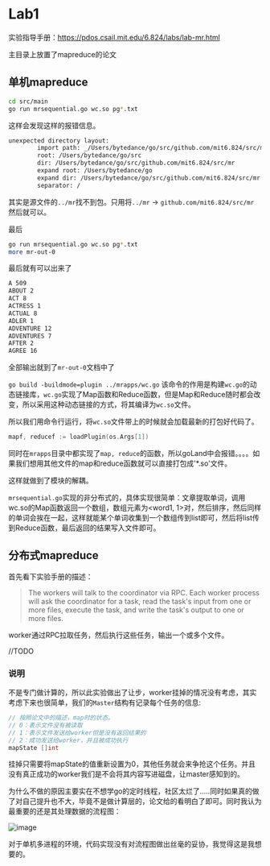 # Lab1

实验指导手册：https://pdos.csail.mit.edu/6.824/labs/lab-mr.html

主目录上放置了mapreduce的论文
## 单机mapreduce
```bash
cd src/main
go run mrsequential.go wc.so pg*.txt
```
这样会发现这样的报错信息。
```txt
unexpected directory layout:
        import path: _/Users/bytedance/go/src/github.com/mit6.824/src/mr
        root: /Users/bytedance/go/src
        dir: /Users/bytedance/go/src/github.com/mit6.824/src/mr
        expand root: /Users/bytedance/go
        expand dir: /Users/bytedance/go/src/github.com/mit6.824/src/mr
        separator: /
```
其实是源文件的`../mr`找不到包。只用将`../mr` -> `github.com/mit6.824/src/mr` 然后就可以。

最后
```bash
go run mrsequential.go wc.so pg*.txt
more mr-out-0
```
最后就有可以出来了
```txt
A 509
ABOUT 2
ACT 8
ACTRESS 1
ACTUAL 8
ADLER 1
ADVENTURE 12
ADVENTURES 7
AFTER 2
AGREE 16
```
全部输出就到了`mr-out-0`文档中了

`go build -buildmode=plugin ../mrapps/wc.go` 该命令的作用是构建`wc.go`的动态链接库，`wc.go`实现了Map函数和Reduce函数，但是Map和Reduce随时都会改变，所以采用这种动态链接的方式，将其编译为`wc.so`文件。

所以我们用命令行运行，将`wc.so`文件带上的时候就会加载最新的打包好代码了。
```go
mapf, reducef := loadPlugin(os.Args[1])
```
同时在`mrapps`目录中都实现了`map, reduce`的函数，所以goLand中会报错。。。。如果我们想用其他文件的map和reduce函数就可以直接打包成'*.so'文件。

这样就做到了模块的解耦。

`mrsequential.go`实现的非分布式的，具体实现很简单：文章提取单词，调用wc.so的Map函数返回一个数组，数组元素为<word1, 1>对，然后排序，然后同样的单词会挨在一起，这样就能某个单词收集到一个数组传到list即可，然后将list传到Reduce函数，最后返回的结果写入文件即可。

## 分布式mapreduce
首先看下实验手册的描述：
> The workers will talk to the coordinator via RPC. Each worker process will ask the coordinator for a task, read the task's input from one or more files, execute the task, and write the task's output to one or more files.

worker通过RPC拉取任务，然后执行这些任务，输出一个或多个文件。

//TODO

### 说明
不是专门做计算的，所以此实验做出了让步，worker挂掉的情况没有考虑，其实考虑下来也很简单，我们的`Master`结构有记录每个任务的信息:
```go
// 按照论文中的描述，map时的状态。
// 0：表示文件没有被读取
// 1：表示文件发送给worker但是没有返回结果的
// 2：成功发送给worker，并且被成功执行
mapState []int
```
挂掉只需要将mapState的值重新设置为0，其他任务就会来争抢这个任务。并且没有真正成功的worker我们是不会将其内容写进磁盘，让master感知到的。

为什么不做的原因主要实在不想学go的定时线程，社区太烂了.....同时如果真的做了对自己提升也不大，毕竟不是做计算层的，论文给的看明白了即可。同时我认为最重要的还是其处理数据的流程图：

![image](https://user-images.githubusercontent.com/57765968/167312391-04d75966-d365-433e-aa2d-c5b916d7f49d.png)


对于单机多进程的环境，代码实现没有对流程图做出丝毫的妥协，我觉得这是我想要的。

